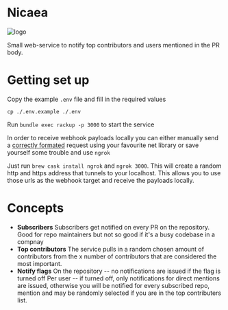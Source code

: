 # Nicaea

![logo](http://upload.wikimedia.org/wikipedia/commons/0/0d/COUNCIL_OF_NICEA_Fresco_in_the_Sistine_Salon_Vatican_t.jpg)

Small web-service to notify top contributors and users mentioned in the PR body.

# Getting set up

Copy the example `.env` file and fill in the required values

`cp ./.env.example ./.env`

Run `bundle exec rackup -p 3000` to start the service

In order to receive webhook payloads locally you can either manually send a [correctly
formated](https://developer.github.com/v3/activity/events/types/#pullrequestevent)
request using your favourite net library or save yourself some trouble and use
`ngrok`

Just run `brew cask install ngrok` and `ngrok 3000`. This will create a random
http and https address that tunnels to your localhost. This allows you to use
those urls as the webhook target and receive the payloads locally.

# Concepts

 * **Subscribers**
   Subscribers get notified on every PR on the repository. Good for repo maintainers
   but not so good if it's a busy codebase in a compnay
 * **Top contributors**
   The service pulls in a random chosen amount of contributors from the x number of
   contributors that are considered the most important.
 * **Notify flags**
   On the repository -- no notifications are issued if the flag is turned off
   Per user -- if turned off, only notifications for direct mentions are issued,
   otherwise you will be notified for every subscribed repo, mention and may be
   randomly selected if you are in the top contributers list.
